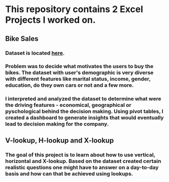# This repository contains 2 Excel Projects I worked on.

## Bike Sales
### Dataset is located [here](https://www.kaggle.com/code/sadiqshah/bike-store-sales-in-europe/input). 
### Problem was to decide what motivates the users to buy the bikes. The dataset with user's demographic is very diverse with different features like marital status, income, gender, education, do they own cars or not and a few more. 
### I interpreted and analyzed the dataset to determine what were the driving features - economical, geographical or pyschological behind the decision making. Using pivot tables, I created a dashboard to generate insights that would eventually lead to decision making for the company.

## V-lookup, H-lookup and X-lookup

### The goal of this project is to learn about how to use vertical, horizontal and X-lookup. Based on the dataset created certain realistic questions one might have to answer on a day-to-day basis and how can that be achieved using lookups.
